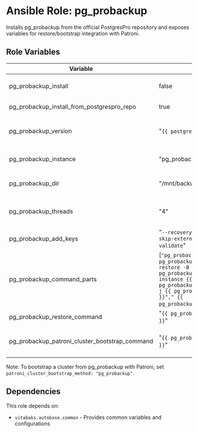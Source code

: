# Ansible Role: pg_probackup

Installs pg_probackup from the official PostgresPro repository and exposes variables for restore/bootstrap integration with Patroni.

## Role Variables

| Variable | Default | Description |
|---|---|---|
| pg_probackup_install | false | Enable installation/configuration of pg_probackup. |
| pg_probackup_install_from_postgrespro_repo | true | Install from PostgresPro repositories (apt/yum). |
| pg_probackup_version | "`{{ postgresql_version }}`" | pg_probackup major version to install (matches PostgreSQL major by default). |
| pg_probackup_instance | "pg_probackup_instance_name" | Instance name used by pg_probackup commands. |
| pg_probackup_dir | "/mnt/backup_dir" | Repository base directory used by pg_probackup. |
| pg_probackup_threads | "4" | Number of parallel threads for restore/backup operations. |
| pg_probackup_add_keys | "`--recovery-target=latest --skip-external-dirs --no-validate`" | Extra flags appended to restore command. |
| pg_probackup_command_parts | [`"pg_probackup-{{ pg_probackup_version }}"," restore -B {{ pg_probackup_dir }}"," --instance {{ pg_probackup_instance }}"," -j {{ pg_probackup_threads }}"," {{ pg_probackup_add_keys }}"`] | Command parts used to build restore command. |
| pg_probackup_restore_command | "`{{ pg_probackup_command_parts }}`" | Full restore command string. |
| pg_probackup_patroni_cluster_bootstrap_command | "`{{ pg_probackup_command_parts }}`" | Command used by Patroni bootstrap method "pg_probackup". |

Note: To bootstrap a cluster from pg_probackup with Patroni, set `patroni_cluster_bootstrap_method: "pg_probackup"`.

## Dependencies

This role depends on:
- `vitabaks.autobase.common` - Provides common variables and configurations
